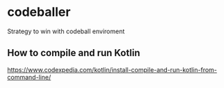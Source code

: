 # codeballer
Strategy to win with codeball enviroment


## How to compile and run Kotlin
https://www.codexpedia.com/kotlin/install-compile-and-run-kotlin-from-command-line/
